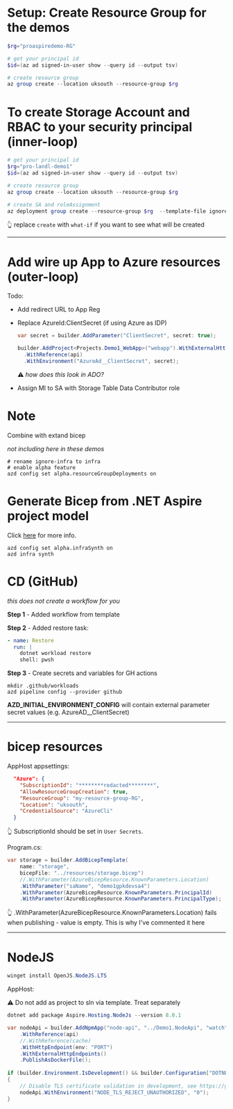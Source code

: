 # Setup: Create Resource Group for the demos

```powershell
$rg="proaspiredemo-RG"

# get your principal id
$id=(az ad signed-in-user show --query id --output tsv)

# create resource group
az group create --location uksouth --resource-group $rg
```

# To create Storage Account and RBAC to your security principal (inner-loop)

```powershell
# get your principal id
$rg="pro-landl-demo1"
$id=(az ad signed-in-user show --query id --output tsv)

# create resource group
az group create --location uksouth --resource-group $rg

# create SA and roleAssignment
az deployment group create --resource-group $rg  --template-file ignore-infra/main.bicep --parameters principalId=$id principalType=User
```
👆 replace `create` with `what-if` if you want to see what will be created

---

# Add wire up App to Azure resources (outer-loop)

Todo:
- Add redirect URL to App Reg
- Replace AzureId:ClientSecret (if using Azure as IDP)

  ```csharp
  var secret = builder.AddParameter("ClientSecret", secret: true);

  builder.AddProject<Projects.Demo1_WebApp>("webapp").WithExternalHttpEndpoints()
    .WithReference(api)
    .WithEnvironment("AzureAd__ClientSecret", secret);
  ```
  ⚠️ _how does this look in ADO?_
- Assign MI to SA with Storage Table Data Contributor role

# Note

Combine with extand bicep

_not including here in these demos_

```
# rename ignore-infra to infra
# enable alpha feature
azd config set alpha.resourceGroupDeployments on
```

# Generate Bicep from .NET Aspire project model

Click [here](https://learn.microsoft.com/en-us/dotnet/aspire/deployment/azure/aca-deployment-azd-in-depth?tabs=windows#generate-bicep-from-net-aspire-project-model) for more info.

```
azd config set alpha.infraSynth on
azd infra synth
```

# CD (GitHub)

_this does not create a workflow for you_

**Step 1** - Added workflow from template

**Step 2** - Added restore task:

```yaml
- name: Restore        
  run: |
    dotnet workload restore
    shell: pwsh
```

**Step 3** - Create secrets and variables for GH actions

```
mkdir .github/workloads
azd pipeline config --provider github
```

**AZD_INITIAL_ENVIRONMENT_CONFIG** will contain external parameter secret values (e.g. AzureAD__ClientSecret)

---

# bicep resources

AppHost appsettings:

```json
  "Azure": {
    "SubscriptionId": "********redacted********",
    "AllowResourceGroupCreation": true,
    "ResourceGroup": "my-resource-group-RG",
    "Location": "uksouth",
    "CredentialSource": "AzureCli"
  }
```

👆 SubscriptionId should be set in `User Secrets`.

Program.cs:

```csharp 
var storage = builder.AddBicepTemplate(
    name: "storage",
    bicepFile: "../resources/storage.bicep")
    //.WithParameter(AzureBicepResource.KnownParameters.Location)
    .WithParameter("saName", "demo1gpkdevsa4")
    .WithParameter(AzureBicepResource.KnownParameters.PrincipalId)
    .WithParameter(AzureBicepResource.KnownParameters.PrincipalType);
```

👆 .WithParameter(AzureBicepResource.KnownParameters.Location) fails when publishing - value is empty. This is why I've commented it here


---

# NodeJS

```powershell
winget install OpenJS.NodeJS.LTS
```

AppHost:

⚠️ Do not add as project to sln via template.  Treat separately


```powershell
dotnet add package Aspire.Hosting.NodeJs --version 8.0.1
```

```csharp
var nodeApi = builder.AddNpmApp("node-api", "../Demo1.NodeApi", "watch")
    .WithReference(api)
    //.WithReference(cache)
    .WithHttpEndpoint(env: "PORT")
    .WithExternalHttpEndpoints()
    .PublishAsDockerFile();
  
if (builder.Environment.IsDevelopment() && builder.Configuration["DOTNET_LAUNCH_PROFILE"] == "https")
{
    // Disable TLS certificate validation in development, see https://github.com/dotnet/aspire/issues/3324 for more details.
    nodeApi.WithEnvironment("NODE_TLS_REJECT_UNAUTHORIZED", "0");
}
```